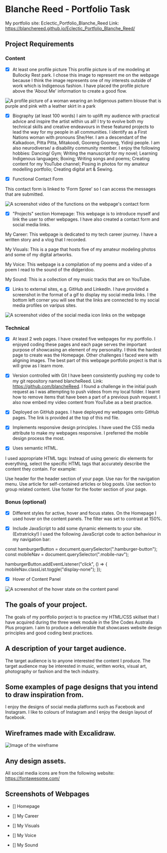 # Blanche Reed - Portfolio Task

My portfolio site: Eclectic_Portfolio_Blanche_Reed
Link: https://blanchereed.github.io/Eclectic_Portfolio_Blanche_Reed/

## Project Requirements

### Content

- [x] At least one profile picture
      This profile picture is of me modeling at Bullocky Rest park. I chose this image to represent me on the webpage because I think the image represents one of my interests outside of work which is Indigenous fashion. I have placed the profile picture above the 'About Me' information to create a good flow.

![A profile picture of a woman wearing an Indigenous pattern blouse that is purple and pink with a leather skirt in a park](img/Blanche_5_edit.png)

- [x] Biography (at least 100 words)
      I aim to uplift my audience with practical advice and inspire the artist within us all! I try to evolve both my technical skills and creative endeavours in these featured projects to lead the way for my people in all communities. I identify as a First Nations woman with pronouns She/Her. I am a descendant of the Kalkadoon, Pitta Pitta, Mitakoodi, Gooreng Gooreng, Yidinji people. I am also neurodiverse/ a disability community member. I enjoy the following hobbies:
      Dancing/ Gym; Writing the manuscript for my novel; Learning Indigenous languages; Boxing; Writing songs and poems; Creating content for my YouTube channel; Posing in photos for my amateur modelling portfolio; Creating digital art & Sewing.

- [x] Functional Contact Form

This contact form is linked to 'Form Spree' so I can access the messages that are submitted.

![A screenshot video of the functions on the webpage's contact form](img/contactform.gif)

- [x] "Projects" section
      Homepage: This webpage is to introduce myself and link the user to other webpages. I have also created a contact form and social media links.

My Career: This webpage is dedicated to my tech career journey. I have a written story and a vlog that I recorded.

My Visuals: This is a page that hosts five of my amateur modeling photos and some of my digital artworks.

My Voice: This webpage is a compilation of my poems and a video of a poem I read to the sound of the didgeridoo.

My Sound: This is a collection of my music tracks that are on YouTube.

- [x] Links to external sites, e.g. GitHub and LinkedIn.
      I have provided a screenshot in the format of a gif to display my social media links. I the bottom left corner you will see that the links are connected to my social media profiles on varipus sites.

![A screenshot video of the social media icon links on the webpage](img/socialmedialinks.gif)

### Technical

- [x] At least 2 web pages.
      I have created five webpages for my portfolio. I enjoyed coding these pages and each page serves the important purpose of showcasing an element of my personality. I think the hardest page to create was the Homepage. Other challenges I faced were with aligning images. The best part of this webpage portfolio project is that is will grow as I learn more.

- [x] Version controlled with Git
      I have been consistently pushing my code to my git repository named blancheReed. Link: https://github.com/blancheReed. I found a challenge in the initial push request as I was attempting to push videos from my local folder. I learnt how to remove items that have been a part of a previous push request. I also now embed my video content from YouTube as a best practice.

- [x] Deployed on GitHub pages.
      I have deployed my webpages onto GitHub pages. The link is provided at the top of this md file.

- [x] Implements responsive design principles.
      I have used the CSS media attribute to make my webpages responsive. I preferred the mobile design process the most.

- [x] Uses semantic HTML.

I used appropriate HTML tags: Instead of using generic div elements for everything, select the specific HTML tags that accurately describe the content they contain. For example:

Use header for the header section of your page.
Use nav for the navigation menu.
Use article for self-contained articles or blog posts.
Use section to group related content.
Use footer for the footer section of your page.

### Bonus (optional)

- [x] Different styles for active, hover and focus states.
      On the Homepage I used hover on the content panels. The filter was set to contrast at 150%.

- [x] Include JavaScript to add some dynamic elements to your site. (Extratricky!)
      I used the following JavaScript code to action behaviour in my navigation bar:

const hamburgerButton = document.querySelector(".hamburger-button");
const mobileNav = document.querySelector(".mobile-nav");

hamburgerButton.addEventListener("click", () => {
mobileNav.classList.toggle("display-none");
});

- [x] Hover of Content Panel

![A screenshot of the hover state on the content panel](img/hoverstates.gif)

## The goals of your project.

The goals of my portfolio porject is to practice my HTML/CSS skillset that I have acquired during the three week module in the She Codes Australia Plus program. I aim to produce a deliverable that showcases website design principles and good coding best practices.

## A description of your target audience.

The target audience is to anyone interested the content I produce. The target audience may be interested in music, written works, visual art, photography or fashion and the tech industry.

## Some examples of page designs that you intend to draw inspiration from.

I enjoy the designs of social media platforms such as Facebook and Instagram. I like to colours of Instagram and I enjoy the design layout of facebook.

## Wireframes made with Excalidraw.

![Image of the wireframe](img/Wireframe_BlancheReed_EclecticPortfolio.svg)

## Any design assets.

All social media icons are from the following website: https://fontawesome.com/

## Screenshots of Webpages

- [] Homepage

- [] My Career

- [] My Visuals

- [] My Voice

- [] My Sound
